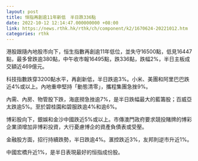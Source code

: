 ```yaml
---
layout: post
title: 恒指再創逾11年新低　半日跌336點
date: 2022-10-12 12:14:47.000000000 +08:00
link: https://news.rthk.hk/rthk/ch/component/k2/1670624-20221012.htm
categories: rthk
---
```


港股跟隨內地股市向下，恒生指數再創逾11年低位，並失守16500點，低見16447點，最多曾跌逾380點，中午收市報16495點，跌336點，跌幅2%，半日主板成交額近469億元。

科技指數跌穿3200點水平，再創新低，半日跌逾3%。小米、美團和阿里巴巴跌近4%或以上。內地重申堅持「動態清零」，攜程集團急挫9%。

內需、內房、物管股下跌，海底撈急挫逾7%，是半日跌幅最大的藍籌股；百威亞太跌逾5%。至於碧桂園和碧服跌逾4%和逾6%。

博彩股向下，銀娛和金沙中國跌近5%或以上。市傳澳門政府要求競投賭牌的博彩企業須增加非博彩投資，大行憂慮博企的資產負債表或受壓。

金融股方面，招行持續跌勢，半日跌逾4%。滙控跌近3%，友邦則逆市升近1%。

中國宏橋升近1%，是半日表現最好的恒指成份股。
